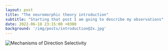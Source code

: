 ```yaml
---
layout: post
title: "The neuromorphic theory introduction"
subtitle: "Starting that post I am going to describe my observations"
date: 2022-06-18 23:15:00 +0300
background: '/img/posts/introduction@2x.jpg'
---
```

![Mechanisms of Direction Selectivity](https://www.bi.mpg.de/borst/directionselectivity)